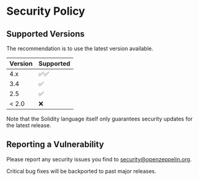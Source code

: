 # Security Policy

## Supported Versions

The recommendation is to use the latest version available.

| Version | Supported                            |
| ------- | ------------------------------------ |
| 4.x     | :white_check_mark::white_check_mark: |
| 3.4     | :white_check_mark:                   |
| 2.5     | :white_check_mark:                   |
| < 2.0   | :x:                                  |

Note that the Solidity language itself only guarantees security updates for the latest release.

## Reporting a Vulnerability

Please report any security issues you find to security@openzeppelin.org.

Critical bug fixes will be backported to past major releases.
 
